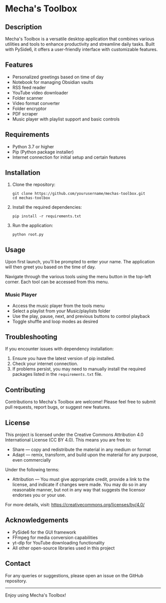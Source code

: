 # Mecha's Toolbox

## Description
Mecha's Toolbox is a versatile desktop application that combines various utilities and tools to enhance productivity and streamline daily tasks. Built with PySide6, it offers a user-friendly interface with customizable features.

## Features
- Personalized greetings based on time of day
- Notebook for managing Obsidian vaults
- RSS feed reader
- YouTube video downloader
- Folder scanner
- Video format converter
- Folder encryptor
- PDF scraper
- Music player with playlist support and basic controls

## Requirements
- Python 3.7 or higher
- Pip (Python package installer)
- Internet connection for initial setup and certain features

## Installation
1. Clone the repository:
   ```
   git clone https://github.com/yourusername/mechas-toolbox.git
   cd mechas-toolbox
   ```

2. Install the required dependencies:
   ```
   pip install -r requirements.txt
   ```

3. Run the application:
   ```
   python root.py
   ```

## Usage
Upon first launch, you'll be prompted to enter your name. The application will then greet you based on the time of day.

Navigate through the various tools using the menu button in the top-left corner. Each tool can be accessed from this menu.

### Music Player
- Access the music player from the tools menu
- Select a playlist from your Music/playlists folder
- Use the play, pause, next, and previous buttons to control playback
- Toggle shuffle and loop modes as desired

## Troubleshooting
If you encounter issues with dependency installation:
1. Ensure you have the latest version of pip installed.
2. Check your internet connection.
3. If problems persist, you may need to manually install the required packages listed in the `requirements.txt` file.

## Contributing
Contributions to Mecha's Toolbox are welcome! Please feel free to submit pull requests, report bugs, or suggest new features.

## License
This project is licensed under the Creative Commons Attribution 4.0 International License (CC BY 4.0). This means you are free to:

- Share — copy and redistribute the material in any medium or format
- Adapt — remix, transform, and build upon the material for any purpose, even commercially

Under the following terms:

- Attribution — You must give appropriate credit, provide a link to the license, and indicate if changes were made. You may do so in any reasonable manner, but not in any way that suggests the licensor endorses you or your use.

For more details, visit: https://creativecommons.org/licenses/by/4.0/

## Acknowledgements
- PySide6 for the GUI framework
- FFmpeg for media conversion capabilities
- yt-dlp for YouTube downloading functionality
- All other open-source libraries used in this project

## Contact
For any queries or suggestions, please open an issue on the GitHub repository.

---

Enjoy using Mecha's Toolbox!